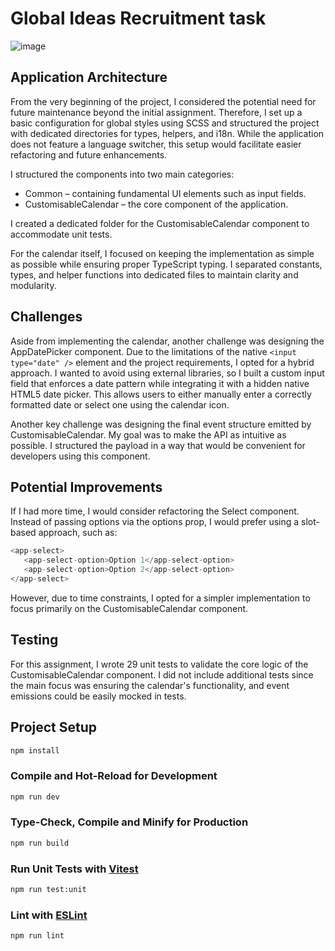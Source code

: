 # Global Ideas Recruitment task

![image](https://github.com/user-attachments/assets/74a2584d-b29f-4157-ac64-654d52d38446)


## Application Architecture
From the very beginning of the project, I considered the potential need for future maintenance beyond the initial assignment. Therefore, I set up a basic configuration for global styles using SCSS and structured the project with dedicated directories for types, helpers, and i18n. While the application does not feature a language switcher, this setup would facilitate easier refactoring and future enhancements.

I structured the components into two main categories:

- Common – containing fundamental UI elements such as input fields.
- CustomisableCalendar – the core component of the application.

I created a dedicated folder for the CustomisableCalendar component to accommodate unit tests.

For the calendar itself, I focused on keeping the implementation as simple as possible while ensuring proper TypeScript typing. I separated constants, types, and helper functions into dedicated files to maintain clarity and modularity.

## Challenges
Aside from implementing the calendar, another challenge was designing the AppDatePicker component. Due to the limitations of the native `<input type="date" />` element and the project requirements, I opted for a hybrid approach. I wanted to avoid using external libraries, so I built a custom input field that enforces a date pattern while integrating it with a hidden native HTML5 date picker. This allows users to either manually enter a correctly formatted date or select one using the calendar icon.

Another key challenge was designing the final event structure emitted by CustomisableCalendar. My goal was to make the API as intuitive as possible. I structured the payload in a way that would be convenient for developers using this component.

## Potential Improvements
If I had more time, I would consider refactoring the Select component. Instead of passing options via the options prop, I would prefer using a slot-based approach, such as:
```ts
<app-select>
   <app-select-option>Option 1</app-select-option>
   <app-select-option>Option 2</app-select-option>
</app-select>
```

However, due to time constraints, I opted for a simpler implementation to focus primarily on the CustomisableCalendar component.

## Testing
For this assignment, I wrote 29 unit tests to validate the core logic of the CustomisableCalendar component. I did not include additional tests since the main focus was ensuring the calendar's functionality, and event emissions could be easily mocked in tests.

## Project Setup

```sh
npm install
```

### Compile and Hot-Reload for Development

```sh
npm run dev
```

### Type-Check, Compile and Minify for Production

```sh
npm run build
```

### Run Unit Tests with [Vitest](https://vitest.dev/)

```sh
npm run test:unit
```

### Lint with [ESLint](https://eslint.org/)

```sh
npm run lint
```

